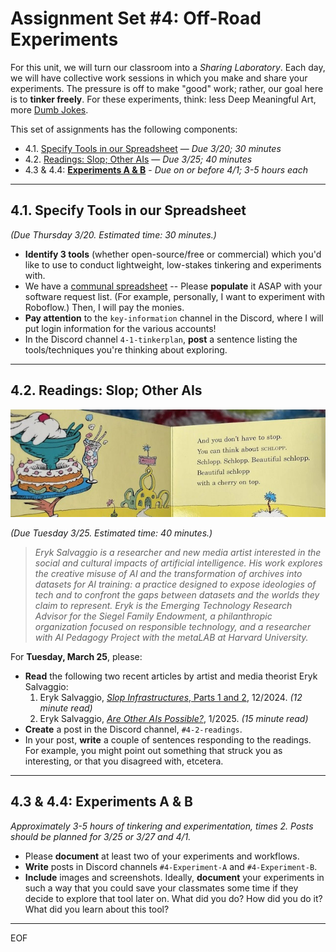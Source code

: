 # Assignment Set #4: Off-Road Experiments


For this unit, we will turn our classroom into a *Sharing Laboratory*. Each day, we will have collective work sessions in which you make and share your experiments. The pressure is off to make "good" work; rather, our goal here is to **tinker freely**. For these experiments, think: less Deep Meaningful Art, more [Dumb Jokes](https://www.nytimes.com/interactive/2023/07/10/style/ai-memes-jokes.html?smid=nytcore-ios-share&referringSource=articleShare).

This set of assignments has the following components:

* 4.1. [Specify Tools in our Spreadsheet](#4-1-specify-tools-in-our-spreadsheet) — *Due 3/20; 30 minutes*
* 4.2. [Readings: Slop; Other AIs](#4-2-readings-slop-other-ais) — *Due 3/25; 40 minutes*
* 4.3 & 4.4: [**Experiments A & B**](d#43--44-experiments-a--b) - *Due on or before 4/1; 3-5 hours each*

---

## 4.1. Specify Tools in our Spreadsheet 

*(Due Thursday 3/20. Estimated time: 30 minutes.)* 

* **Identify 3 tools** (whether open-source/free or commercial) which you'd like to use to conduct lightweight, low-stakes tinkering and experiments with. 
* We have a [communal spreadsheet](https://docs.google.com/spreadsheets/d/1rxn_dvDwinS47S7C3V8fr0u2ssaF4chq3iz7P3CZm50/edit?usp=sharing) -- Please **populate** it ASAP with your software request list. (For example, personally, I want to experiment with Roboflow.) Then, I will pay the monies.
* **Pay attention** to the `key-information` channel in the Discord, where I will put login information for the various accounts!
* In the Discord channel `4-1-tinkerplan`, **post** a sentence listing the tools/techniques you're thinking about exploring. 

---

## 4.2. Readings: Slop; Other AIs

![schlopp.jpg](img/schlopp.jpg)

*(Due Tuesday 3/25. Estimated time: 40 minutes.)* 

> *Eryk Salvaggio is a researcher and new media artist interested in the social and cultural impacts of artificial intelligence. His work explores the creative misuse of AI and the transformation of archives into datasets for AI training: a practice designed to expose ideologies of tech and to confront the gaps between datasets and the worlds they claim to represent. Eryk is the Emerging Technology Research Advisor for the Siegel Family Endowment, a philanthropic organization focused on responsible technology, and a researcher with AI Pedagogy Project with the metaLAB at Harvard University.*

For **Tuesday, March 25**, please:

* **Read** the following two recent articles by artist and media theorist Eryk Salvaggio:
  1. Eryk Salvaggio, [*Slop Infrastructures*, Parts 1 and 2](https://mail.cyberneticforests.com/slop-infrastructures-1-2/), 12/2024. *(12 minute read)*
  2. Eryk Salvaggio, [*Are Other AIs Possible?*](https://mail.cyberneticforests.com/sp/), 1/2025. *(15 minute read)*
* **Create** a post in the Discord channel, `#4-2-readings`.
* In your post, **write** a couple of sentences responding to the readings. For example, you might point out something that struck you as interesting, or that you disagreed with, etcetera. 

---

## 4.3 & 4.4: Experiments A & B

*Approximately 3-5 hours of tinkering and experimentation, times 2. Posts should be planned for 3/25 or 3/27 and 4/1.*

* Please **document** at least two of your experiments and workflows. 
* **Write** posts in Discord channels `#4-Experiment-A` and `#4-Experiment-B`.  
* **Include** images and screenshots. Ideally, **document** your experiments in such a way that you could save your classmates some time if they decide to explore that tool later on. What did you do? How did you do it? What did you learn about this tool?

---

EOF
